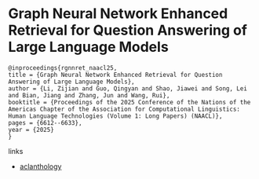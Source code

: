 # Graph Neural Network Enhanced Retrieval for Question Answering of Large Language Models

```
@inproceedings{rgnnret_naacl25,
title = {Graph Neural Network Enhanced Retrieval for Question Answering of Large Language Models},
author = {Li, Zijian and Guo, Qingyan and Shao, Jiawei and Song, Lei and Bian, Jiang and Zhang, Jun and Wang, Rui},
booktitle = {Proceedings of the 2025 Conference of the Nations of the Americas Chapter of the Association for Computational Linguistics: Human Language Technologies (Volume 1: Long Papers) (NAACL)},
pages = {6612--6633},
year = {2025}
}
```

links
- [aclanthology](https://aclanthology.org/2025.naacl-long.337/)
